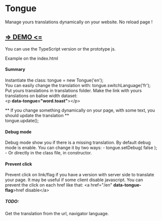 # Tongue
Manage yours translations dynamically on your website. No reload page !

<h2><a href="http://buuuuug.ddns.net/tongue/">=> DEMO <=</a></h2>

You can use the TypeScript version or the prototype js.

Example on the index.html<br>
<h4>Summary</h4>
Instantiate the class: tongue = new Tongue('en');<br>
You can easily change the translation with: tongue.switchLanguage('fr');<br>
Put yours translations in translations folder.
Make the link with yours translations on balise width dataset:
<br>
&#60;p <b>data-tongue="word.toast"</b>&#62;&#60;/p&#62;

** If you change something dynamically on your page, with some text, you should update the translation **
<br>
tongue.update();<br>

<h4>Debug mode</h4>
Debug mode show you if there is a missing translation.
By default debug mode is enable. You can change it by two ways:
  - tongue.setDebug( false );
  - Or directly in the class file, in constructor.

<h4>Prevent click</h4>
Prevent click on link/flag if you have a version with server side to
translate your page. It may be useful if some client disable javascript.
You can prevent the click on each href like that:
&#60;a href="/en" <b>data-tongue-flag</b>&#62;href disable&#60;/a&#62;



<h5>TODO:</h5>
Get the translation from the url, navigator language.
